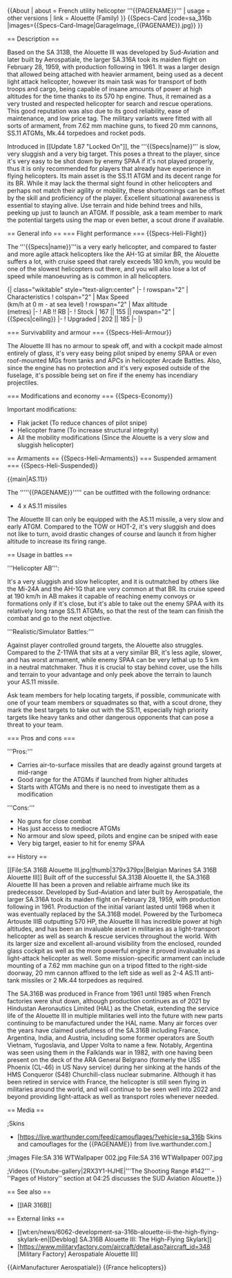 {{About
| about = French utility helicopter '''{{PAGENAME}}'''
| usage = other versions
| link = Alouette (Family)
}}
{{Specs-Card
|code=sa_316b
|images={{Specs-Card-Image|GarageImage_{{PAGENAME}}.jpg}}
}}

== Description ==
<!-- ''In the description, the first part should be about the history of and the creation and combat usage of the helicopter, as well as its key features. In the second part, tell the reader about the helicopter in the game. Insert a screenshot of the vehicle, so that if the novice player does not remember the vehicle by name, he will immediately understand what kind of vehicle the article is talking about.'' -->
Based on the SA 313B, the Alouette III was developed by Sud-Aviation and later built by Aerospatiale, the larger SA.316A took its maiden flight on February 28, 1959, with production following in 1961. It was a larger design that allowed being attached with heavier armament, being used as a decent light attack helicopter, however its main task was for transport of both troops and cargo, being capable of insane amounts of power at high altitudes for the time thanks to its 570 hp engine. Thus, it remained as a very trusted and respected helicopter for search and rescue operations. This good reputation was also due to its good reliability, ease of maintenance, and low price tag. The military variants were fitted with all sorts of armament, from 7.62 mm machine guns, to fixed 20 mm cannons, SS.11 ATGMs, Mk.44 torpedoes and rocket pods.

Introduced in [[Update 1.87 "Locked On"]], the '''{{Specs|name}}''' is slow, very sluggish and a very big target. This poses a threat to the player, since it's very easy to be shot down by enemy SPAA if it's not played properly, thus it is only recommended for players that already have experience in flying helicopters. Its main asset is the SS.11 ATGM and its decent range for its BR. While it may lack the thermal sight found in other helicopters and perhaps not match their agility or mobility, these shortcomings can be offset by the skill and proficiency of the player. Excellent situational awareness is essential to staying alive. Use terrain and hide behind trees and hills, peeking up just to launch an ATGM. If possible, ask a team member to mark the potential targets using the map or even better, a scout drone if available.

== General info ==
=== Flight performance ===
{{Specs-Heli-Flight}}
<!-- ''Describe how the helicopter behaves in the air. Speed, manoeuvrability, acceleration and allowable loads - these are the most important characteristics of the vehicle.'' -->The '''{{Specs|name}}'''is a very early helicopter, and compared to faster and more agile attack helicopters like the AH-1G at similar BR, the Alouette suffers a lot, with cruise speed that rarely exceeds 180 km/h, you would be one of the slowest helicopters out there, and you will also lose a lot of speed while manoeuvring as is common in all helicopters.

{| class="wikitable" style="text-align:center"
|-
! rowspan="2" | Characteristics
! colspan="2" | Max Speed<br>(km/h at 0 m - at sea level)
! rowspan="2" | Max altitude<br>(metres)
|-
! AB !! RB
|-
! Stock
| 167 || 155 || rowspan="2" | {{Specs|ceiling}}
|-
! Upgraded
| 202 || 185
|-
|}

=== Survivability and armour ===
{{Specs-Heli-Armour}}
<!-- ''Examine the survivability of the helicopter. Note how vulnerable the structure is and how secure the pilot is, whether the fuel tanks are armoured, etc. Describe the armour, if there is any, and also mention the vulnerability of other critical systems.'' -->
The Alouette III has no armour to speak off, and with a cockpit made almost entirely of glass, it's very easy being pilot sniped by enemy SPAA or even roof-mounted MGs from tanks and APCs in helicopter Arcade Battles. Also, since the engine has no protection and it's very exposed outside of the fuselage, it's possible being set on fire if the enemy has incendiary projectiles.

=== Modifications and economy ===
{{Specs-Economy}}

Important modifications:

* Flak jacket (To reduce chances of pilot snipe)
* Helicopter frame (To increase structural integrity)
* All the mobility modifications (Since the Alouette is a very slow and sluggish helicopter)

== Armaments ==
{{Specs-Heli-Armaments}}
=== Suspended armament ===
{{Specs-Heli-Suspended}}
<!-- ''Describe the helicopter's suspended armament: additional cannons under the winglets, any bombs, and rockets. Since any helicopter is essentially only a platform for suspended weaponry, this section is significant and deserves your special attention. If there is no suspended weaponry remove this subsection.'' -->
{{main|AS.11}}

The '''''{{PAGENAME}}''''' can be outfitted with the following ordnance:

* 4 x AS.11 missiles

The Alouette III can only be equipped with the AS.11 missile, a very slow and early ATGM. Compared to the TOW or HOT-2, it's very sluggish and does not like to turn, avoid drastic changes of course and launch it from higher altitude to increase its firing range.

== Usage in battles ==
<!-- ''Describe the tactics of playing in a helicopter, the features of using the helicopter in a team and advice on tactics. Refrain from creating a "guide" - do not impose a single point of view, but instead, give the reader food for thought. Examine the most dangerous enemies and give recommendations on fighting them. If necessary, note the specifics of the game in different modes (AB, RB, SB).'' -->
'''Helicopter AB''':

It's a very sluggish and slow helicopter, and it is outmatched by others like the Mi-24A and the AH-1G that are very common at that BR. Its cruise speed at 190 km/h in AB makes it capable of reaching enemy convoys or formations only if it's close, but it's able to take out the enemy SPAA with its relatively long range SS.11 ATGMs, so that the rest of the team can finish the combat and go to the next objective.

'''Realistic/Simulator Battles:'''

Against player controlled ground targets, the Alouette also struggles. Compared to the Z-11WA that sits at a very similar BR, it's less agile, slower, and has worst armament, while enemy SPAA can be very lethal up to 5 km in a neutral matchmaker. Thus it is crucial to stay behind cover, use the hills and terrain to your advantage and only peek above the terrain to launch your AS.11 missile.

Ask team members for help locating targets, if possible, communicate with one of your team members or squadmates so that, with a scout drone, they mark the best targets to take out with the SS.11, especially high priority targets like heavy tanks and other dangerous opponents that can pose a threat to your team.

=== Pros and cons ===
<!-- ''Summarise and briefly evaluate the vehicle in terms of its characteristics and combat effectiveness. Mark its pros and cons in the bulleted list. Try not to use more than 6 points for each of the characteristics. Avoid using categorical definitions such as "bad", "good" and the like - use substitutions with softer forms such as "inadequate" and "effective".'' -->

'''Pros:'''

* Carries air-to-surface missiles that are deadly against ground targets at mid-range
* Good range for the ATGMs if launched from higher altitudes
* Starts with ATGMs and there is no need to investigate them as a modification

'''Cons:'''

* No guns for close combat
* Has just access to mediocre ATGMs
* No armour and slow speed, pilots and engine can be sniped with ease
* Very big target, easier to hit for enemy SPAA

== History ==
<!-- ''Describe the history of the creation and combat usage of the helicopter in more detail than in the introduction. If the historical reference turns out to be too long, take it to a separate article, taking a link to the article about the vehicle and adding a block "/History" (example: <nowiki>https://wiki.warthunder.com/(Vehicle-name)/History</nowiki>) and add a link to it here using the <code>main</code> template. Be sure to reference text and sources by using <code><nowiki><ref></ref></nowiki></code>, as well as adding them at the end of the article with <code><nowiki><references /></nowiki></code>. This section may also include the vehicle's dev blog entry (if applicable) and the in-game encyclopedia description (under <code><nowiki>=== In-game description ===</nowiki></code>, also if applicable).'' -->
[[File:SA 316B Alouette III.jpg|thumb|379x379px|Belgian Marines SA 316B Alouette III]]
Built off of the successful SA.313B Alouette II, the SA.316B Alouette III has been a proven and reliable airframe much like its predecessor. Developed by Sud-Aviation and later built by Aerospatiale, the larger SA.316A took its maiden flight on February 28, 1959, with production following in 1961. Production of the initial variant lasted until 1968 when it was eventually replaced by the SA.316B model. Powered by the Turbomeca Artouste IIIB outputting 570 HP, the Alouette III has incredible power at high altitudes, and has been an invaluable asset in militaries as a light-transport helicopter as well as search & rescue services throughout the world. With its larger size and excellent all-around visibility from the enclosed, rounded glass cockpit as well as the more powerful engine it proved invaluable as a light-attack helicopter as well. Some mission-specific armament can include mounting of a 7.62 mm machine gun on a tripod fitted to the right-side doorway, 20 mm cannon affixed to the left side as well as 2-4 AS.11 anti-tank missiles or 2 Mk.44 torpedoes as required.

The SA.316B was produced in France from 1961 until 1985 when French factories were shut down, although production continues as of 2021 by Hindustan Aeronautics Limited (HAL) as the Chetak, extending the service life of the Alouette III in multiple militaries well into the future with new parts continuing to be manufactured under the HAL name. Many air forces over the years have claimed usefulness of the SA.316B including France, Argentina, India, and Austria, including some former operators are South Vietnam, Yugoslavia, and Upper Volta to name a few. Notably, Argentina was seen using them in the Falklands war in 1982, with one having been present on the deck of the ARA General Belgrano (formerly the USS Phoenix (CL-46) in US Navy service) during her sinking at the hands of the HMS Conqueror (S48) Churchill-class nuclear submarine. Although it has been retired in service with France, the helicopter is still seen flying in militaries around the world, and will continue to be seen well into 2022 and beyond providing light-attack as well as transport roles whenever needed.

== Media ==
<!-- ''Excellent additions to the article would be video guides, screenshots from the game, and photos.'' -->

;Skins

* [https://live.warthunder.com/feed/camouflages/?vehicle=sa_316b Skins and camouflages for the {{PAGENAME}} from live.warthunder.com.]

;Images
<gallery mode="packed" heights="200">
File:SA 316 WTWallpaper 002.jpg
File:SA 316 WTWallpaper 007.jpg
</gallery>

;Videos
{{Youtube-gallery|2RX3Y1-HJHE|'''The Shooting Range #142''' - ''Pages of History'' section at 04:25 discusses the SUD Aviation Alouette.}}

== See also ==
<!-- ''Links to the articles on the War Thunder Wiki that you think will be useful for the reader, for example:''
* ''reference to the series of the helicopter;''
* ''links to approximate analogues of other nations and research trees.'' -->

* [[IAR 316B]]

== External links ==
<!-- ''Paste links to sources and external resources, such as:''
* ''topic on the official game forum;''
* ''other literature.'' -->

* [[wt:en/news/6062-development-sa-316b-alouette-iii-the-high-flying-skylark-en|[Devblog] SA.316B Alouette III: The High-Flying Skylark]]
* [https://www.militaryfactory.com/aircraft/detail.asp?aircraft_id=348 <nowiki>[Military Factory]</nowiki> Aerospatiale Alouette III]

{{AirManufacturer Aerospatiale}}
{{France helicopters}}
